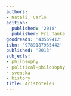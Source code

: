 ```yaml
---
authors:
- Natali, Carlo
edition:
  published: '2018'
  publisher: Fri Tanke
goodreads: '43569412'
isbn: '9789187935442'
published: '2013'
subjects:
- philosophy
- political-philosophy
- svenska
- history
title: Aristoteles
---
```


